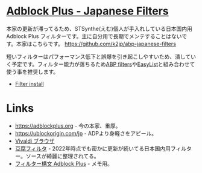 # [Adblock Plus - Japanese Filters](https://stsynthe.github.io/abp-japanese-filters/)

本家の更新が滞ってるため、STSynthe(えむ)個人が手入れしている日本国内用Adblock Plus フィルターです。主に自分用で長期でメンテすることはないです。本家はこちらです。 https://github.com/k2jp/abp-japanese-filters

短いフィルターはパフォーマンス低下と誤爆を引き起こしやすいため、潰していく予定です。フィルター能力が落ちるため[ABP filters](https://github.com/abp-filters/abp-filters-anti-cv)や[EasyList](https://easylist.to)と組み合わせて使う事を推奨します。

* <a href="abp:subscribe?location=https%3A%2F%2Fstsynthe.github.io%2Fabp-japanese-filters%2Fabpjf.txt">Filter install</a>

# Links

* https://adblockplus.org - 今の本家、重厚。
* https://ublockorigin.com/jp - ADPより身軽さをアピール。
* [Vivaldi ブラウザ](https://vivaldi.com/ja/)
* [豆腐フィルタ](https://github.com/tofukko/filter) - 2022年時点でも密かに更新が続いてる日本国内用フィルター。ソースが綺麗に整理されてる。
* [フィルター構文 Adblock Plus](https://help.eyeo.com/adblockplus/how-to-write-filters) - メモ用。